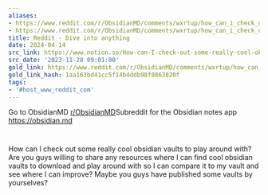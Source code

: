 ```yaml
---
aliases:
- https://www.reddit.com/r/ObsidianMD/comments/wxrtup/how_can_i_check_out_some_really_cool_obsidian/?rdt=0
- https://www.reddit.com/r/ObsidianMD/comments/wxrtup/how_can_i_check_out_some_really_cool_obsidian/
title: Reddit - Dive into anything
date: 2024-04-14
src_link: https://www.notion.so/How-can-I-check-out-some-really-cool-obsidian-vaults-to-play-around-with-r-ObsidianMD-4b5607b41ace4f03adface34cbd409c0
src_date: '2023-11-28 09:01:00'
gold_link: https://www.reddit.com/r/ObsidianMD/comments/wxrtup/how_can_i_check_out_some_really_cool_obsidian/?rdt=0
gold_link_hash: 1aa163bd41cc5f14b4ddb98f0863820f
tags:
- '#host_www_reddit_com'
---
```


[
](/r/ObsidianMD/)
Go to ObsidianMD
[r/ObsidianMD](/r/ObsidianMD/)Subreddit for the Obsidian notes app https://obsidian.md
#
How can I check out some really cool obsidian vaults to play around with?
Are you guys willing to share any resources where I can find cool obsidian vaults to download and play around with so I can compare it to my vault and see where I can improve? Maybe you guys have published some vaults by yourselves?